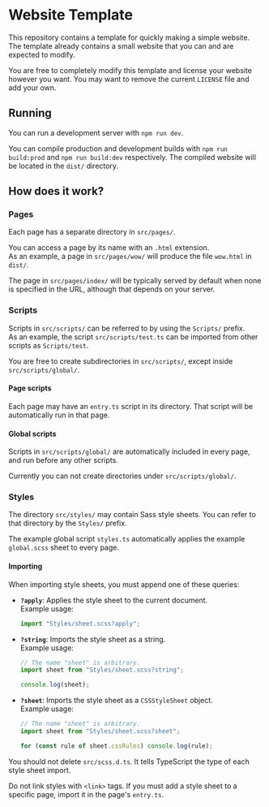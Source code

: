 # Website Template

This repository contains a template for quickly making a simple website. The
template already contains a small website that you can and are expected to
modify.

You are free to completely modify this template and license your website however
you want. You may want to remove the current `LICENSE` file and add your own.

## Running

You can run a development server with `npm run dev`.

You can compile production and development builds with `npm run build:prod` and
`npm run build:dev` respectively. The compiled website will be located in the
`dist/` directory.

## How does it work?

### Pages

Each page has a separate directory in `src/pages/`.

You can access a page by its name with an `.html` extension.  
As an example, a page in `src/pages/wow/` will produce the file `wow.html` in
`dist/`.

The page in `src/pages/index/` will be typically served by default when none is
specified in the URL, although that depends on your server.

### Scripts

Scripts in `src/scripts/` can be referred to by using the `Scripts/` prefix.  
As an example, the script `src/scripts/test.ts` can be imported from other
scripts as `Scripts/test`.

You are free to create subdirectories in `src/scripts/`, except inside
`src/scripts/global/`.

#### Page scripts

Each page may have an `entry.ts` script in its directory. That script will be
automatically run in that page.

#### Global scripts

Scripts in `src/scripts/global/` are automatically included in every page, and
run before any other scripts.

Currently you can not create directories under `src/scripts/global/`.

### Styles

The directory `src/styles/` may contain Sass style sheets. You can refer to that
directory by the `Styles/` prefix.

The example global script `styles.ts` automatically applies the example
`global.scss` sheet to every page.

#### Importing

When importing style sheets, you must append one of these queries:

- **`?apply`**: Applies the style sheet to the current document.  
  Example usage:

  ```ts
  import "Styles/sheet.scss?apply";
  ```

- **`?string`**: Imports the style sheet as a string.  
  Example usage:

  ```ts
  // The name "sheet" is arbitrary.
  import sheet from "Styles/sheet.scss?string";

  console.log(sheet);
  ```

- **`?sheet`**: Imports the style sheet as a `CSSStyleSheet` object.  
  Example usage:

  ```ts
  // The name "sheet" is arbitrary.
  import sheet from "Styles/sheet.scss?sheet";

  for (const rule of sheet.cssRules) console.log(rule);
  ```

You should not delete `src/scss.d.ts`. It tells TypeScript the type of each
style sheet import.

Do not link styles with `<link>` tags. If you must add a style sheet to a
specific page, import it in the page's `entry.ts`.
